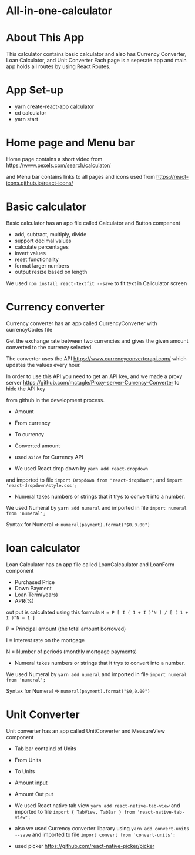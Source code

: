 # All-in-one-calculator

# About This App
This calculator contains basic calculator and also has Currency Converter, Loan Calculator, and Unit Converter
Each page is a seperate app and main app holds all routes  by using React Routes.

# App Set-up
- yarn create-react-app calculator
- cd calculator
- yarn start


# Home page and Menu bar
Home page contains a short video from https://www.pexels.com/search/calculator/

and Menu bar contains links to all pages and icons used from https://react-icons.github.io/react-icons/

# Basic calculator

Basic calculator has an app file called Calculator and Button compenent

- add, subtract, multiply, divide
- support decimal values
- calculate percentages
- invert values
- reset functionality
- format larger numbers
- output resize based on length

We used ```npm install react-textfit --save``` to fit text in Callculator screen

# Currency converter

Currency converter has an app called CurrencyConverter with currencyCodes file 

Get the exchange rate between two currencies and gives the given amount converted to the currency selected.

The converter uses the API https://www.currencyconverterapi.com/ which updates the values every hour.

In order to use this API you need to get an API key, and we made a proxy server https://github.com/mctagle/Proxy-server-Currency-Converter to hide the API key

from github in the development process.

- Amount
- From currency
- To currency
- Converted amount 

- used ```axios``` for Currency API

- We used React drop down by ```yarn add react-dropdown```

and imported to file ```import Dropdown from "react-dropdown";``` and ```import 'react-dropdown/style.css';```


- Numeral takes numbers or strings that it trys to convert into a number.

We used Numeral by ```yarn add numeral``` and imported in file ```import numeral from 'numeral';```

Syntax for Numeral => ```numeral(payment).format("$0,0.00")```

# loan calculator

Loan Calculator has an app file called LoanCalcaulator and LoanForm component

- Purchased Price
- Down Payment
- Loan Term(years)
- APR(%)

out put is calculated using this formula  ```M = P [ I ( 1 + I )^N ] / [ ( 1 + I )^N – 1 ]```

P = Principal amount (the total amount borrowed)

I = Interest rate on the mortgage

N = Number of periods (monthly mortgage payments)

- Numeral takes numbers or strings that it trys to convert into a number.

We used Numeral by ```yarn add numeral``` and imported in file ```import numeral from 'numeral';```

Syntax for Numeral => ```numeral(payment).format("$0,0.00")```


# Unit Converter

Unit converter has an app called UnitConverter and MeasureView component

- Tab bar containd of Units
- From Units
- To Units
- Amount input
- Amount Out put

- We used React native tab view ```yarn add react-native-tab-view``` and imported to file ```import { TabView, TabBar } from 'react-native-tab-view';```

- also we used Currency converter libarary using ```yarn add convert-units --save``` and imported to file ```import convert from 'convert-units';```

- used picker https://github.com/react-native-picker/picker 



